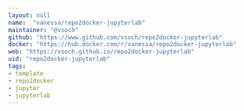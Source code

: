 ```yaml
---
layout: null
name:  "vanessa/repo2docker-jupyterlab"
maintainer: "@vsoch"
github: "https://www.github.com/vsoch/repo2docker-jupyterlab"
docker: "https://hub.docker.com/r/vanessa/repo2docker-jupyterlab"
web: "https://vsoch.github.io/repo2docker-jupyterlab"
uid: "repo2docker-jupyterlab"
tags:
- template
- repo2docker
- jupyter
- jupyterlab
---
```


